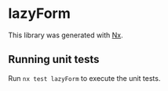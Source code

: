 # lazyForm

This library was generated with [Nx](https://nx.dev).

## Running unit tests

Run `nx test lazyForm` to execute the unit tests.
